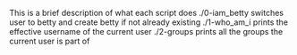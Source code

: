 This is a brief description of what each script does
./0-iam_betty switches user to betty and create betty if not already existing
./1-who_am_i prints the effective username of the current user
./2-groups prints all the groups the current user is part of

